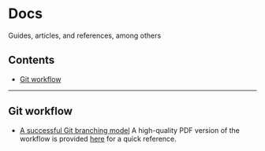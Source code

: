 # Docs
Guides, articles, and references, among others

## Contents

- [Git workflow](#git-workflow)
------------------------------------------------------------------------------
## Git workflow
- [A successful Git branching model](https://nvie.com/posts/a-successful-git-branching-model/)
  A high-quality PDF version of the workflow is provided [here](Git-branching-model.pdf) for a quick reference.
